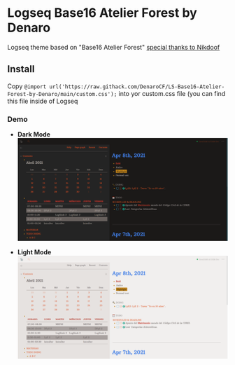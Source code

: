 # Logseq Base16 Atelier Forest by Denaro
Logseq theme based on "Base16 Atelier Forest" <u>special thanks to Nikdoof</u>

## Install

Copy ``@import url('https://raw.githack.com/DenaroCF/LS-Base16-Atelier-Forest-by-Denaro/main/custom.css');`` into yor custom.css file (you can find this file inside of Logseq

### Demo

- **Dark Mode**
![Drk-theme](imgs/Dark-base16.png)

- **Light Mode**
![Light-theme](imgs/Light-base16.png)
